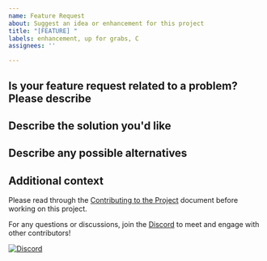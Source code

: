 ```yaml
---
name: Feature Request
about: Suggest an idea or enhancement for this project
title: "[FEATURE] "
labels: enhancement, up for grabs, C
assignees: ''

---
```


## Is your feature request related to a problem? Please describe
<!-- A clear and concise description of what the problem is. Ex. I'm always frustrated when [...] -->

## Describe the solution you'd like
<!-- A clear and concise description of what you want to happen. -->

## Describe any possible alternatives
<!-- A clear and concise description of any alternative solutions. -->

## Additional context
<!-- Add any other context or screenshots about the feature request here.-->

Please read through the [Contributing to the Project](../../CONTRIBUTING.md) document before working on this project.

For any questions or discussions, join the [Discord](https://discord.gg/RTgxfFW9mS) to meet and engage with other contributors!

[![Discord](https://img.shields.io/discord/1023562225790767175?color=%20%237289DA&label=discord&logo=discord&logoColor=%20%237289DA)](https://discord.gg/RTgxfFW9mS)
